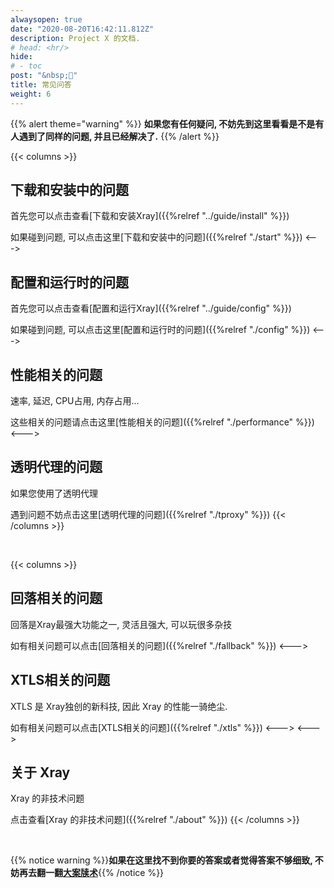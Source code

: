 ```yaml
---
alwaysopen: true
date: "2020-08-20T16:42:11.812Z"
description: Project X 的文档.
# head: <hr/>
hide:
# - toc
post: "&nbsp;💬"
title: 常见问答
weight: 6
---
```


{{% alert theme="warning" %}} **如果您有任何疑问, 不妨先到这里看看是不是有人遇到了同样的问题, 并且已经解决了.** {{% /alert %}}

{{< columns >}} 	
## 下载和安装中的问题
  
首先您可以点击查看[下载和安装Xray]({{%relref "../guide/install" %}})

如果碰到问题, 可以点击这里[下载和安装中的问题]({{%relref "./start" %}})
<--->
## 配置和运行时的问题
首先您可以点击查看[配置和运行Xray]({{%relref "../guide/config" %}})

如果碰到问题, 可以点击这里[配置和运行时的问题]({{%relref "./config" %}})
<--->

## 性能相关的问题
速率, 延迟, CPU占用, 内存占用... 
  
这些相关的问题请点击这里[性能相关的问题]({{%relref "./performance" %}})
<--->

## 透明代理的问题
如果您使用了透明代理
  
遇到问题不妨点击这里[透明代理的问题]({{%relref "./tproxy" %}})
{{< /columns >}}

<br />

{{< columns >}} 	
## 回落相关的问题
回落是Xray最强大功能之一, 灵活且强大, 可以玩很多杂技
  
如有相关问题可以点击[回落相关的问题]({{%relref "./fallback" %}})
<--->
## XTLS相关的问题
XTLS 是 Xray独创的新科技, 因此 Xray 的性能一骑绝尘.   
  
如有相关问题可以点击[XTLS相关的问题]({{%relref "./xtls" %}})
<--->
<--->

## 关于 Xray
Xray 的非技术问题
  
点击查看[Xray 的非技术问题]({{%relref "./about" %}})
{{< /columns >}}

<br />

{{% notice warning %}}**如果在这里找不到你要的答案或者觉得答案不够细致, 不妨再去翻一翻[大案牍术](../caseslip)**{{% /notice %}}
